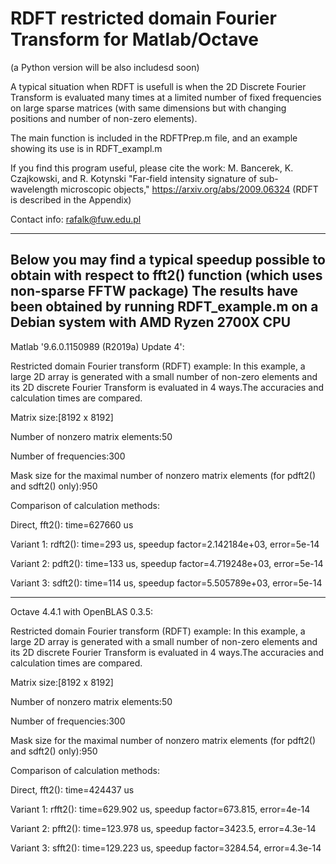 # RDFT  restricted domain Fourier Transform for Matlab/Octave
(a Python version will be also includesd soon)

A typical situation when RDFT is usefull is when the 2D Discrete Fourier 
Transform is evaluated many times at a limited number of fixed 
frequencies on large sparse matrices (with same dimensions but with
changing positions and number of non-zero elements).

The main function is included in the RDFTPrep.m file, and an example showing its use is in RDFT_exampl.m


If you find this program useful, please cite the work:
M. Bancerek, K. Czajkowski, and R. Kotynski "Far-field intensity signature of sub-wavelength microscopic objects,"
 https://arxiv.org/abs/2009.06324 (RDFT is described in the Appendix)

Contact info: rafalk@fuw.edu.pl

----------------------------------------------------------------------------------------------------------------------------
Below you may find a typical speedup possible to obtain with respect to fft2() function (which uses non-sparse FFTW package)
The results have been obtained by running RDFT_example.m on a Debian system with AMD Ryzen 2700X CPU
-------------------------------------------------------------------------------------------
Matlab '9.6.0.1150989 (R2019a) Update 4':

Restricted domain Fourier transform (RDFT) example:
In this example, a large 2D array is generated with a small number of non-zero elements
 and its 2D discrete Fourier Transform is evaluated in 4 ways.The accuracies and calculation times
are compared.

Matrix size:[8192 x 8192]

Number of nonzero matrix elements:50

Number of frequencies:300

Mask size for the maximal number of nonzero matrix elements (for pdft2() and sdft2() only):950

Comparison of calculation methods:

Direct,  	  fft2():	 time=627660 us

Variant 1: 	 rdft2():	 time=293 us, speedup factor=2.142184e+03, error=5e-14

Variant 2: 	 pdft2():	 time=133 us, speedup factor=4.719248e+03, error=5e-14

Variant 3: 	 sdft2():	 time=114 us, speedup factor=5.505789e+03, error=5e-14

-------------------------------------------------------------------------------------------
Octave 4.4.1 with OpenBLAS 0.3.5:

Restricted domain Fourier transform (RDFT) example:
In this example, a large 2D array is generated with a small number of non-zero elements
 and its 2D discrete Fourier Transform is evaluated in 4 ways.The accuracies and calculation times
are compared.

Matrix size:[8192 x 8192]

Number of nonzero matrix elements:50

Number of frequencies:300

Mask size for the maximal number of nonzero matrix elements (for pdft2() and sdft2() only):950

Comparison of calculation methods:

Direct,           fft2():        time=424437 us

Variant 1:       rfft2():        time=629.902 us, speedup factor=673.815, error=4e-14

Variant 2:       pfft2():        time=123.978 us, speedup factor=3423.5, error=4.3e-14

Variant 3:       sfft2():        time=129.223 us, speedup factor=3284.54, error=4.3e-14


